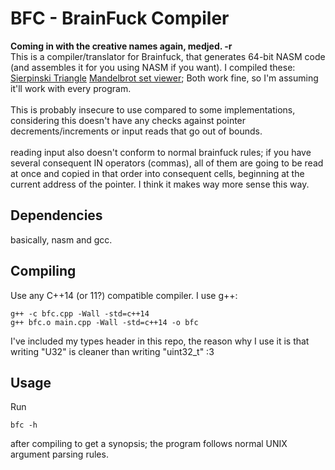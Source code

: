# BFC - BrainFuck Compiler

<strong>Coming in with the creative names again, medjed. -r</strong><br />
This is a compiler/translator for Brainfuck, that generates 64-bit NASM code
(and assembles it for you using NASM if you want). I compiled these:
[Sierpinski Triangle](http://www.hevanet.com/cristofd/brainfuck/sierpinski.b)
[Mandelbrot set viewer](https://github.com/ErikDubbelboer/brainfuck-jit/blob/master/mandelbrot.bf);
Both work fine, so I'm assuming it'll work with every program.<br /><br />
This is probably insecure to use compared to some implementations,
considering this doesn't have any checks against pointer
decrements/increments or input reads that go out of bounds.<br /><br />
reading input also doesn't conform to normal brainfuck rules; if you
have several consequent IN operators
(commas), all of them are going to be read at once and copied in that
order into consequent cells, beginning at the current address of the
pointer. I think it makes way more sense this way.<br />

## Dependencies
basically, nasm and gcc.<br />

## Compiling
Use any C++14 (or 11?) compatible compiler.
I use g++:
```
g++ -c bfc.cpp -Wall -std=c++14
g++ bfc.o main.cpp -Wall -std=c++14 -o bfc
```
I've included my types header in this repo, the reason why I use it is
that writing "U32" is cleaner than writing "uint32_t" :3<br />

## Usage
Run
```
bfc -h
```
after compiling to get a synopsis; the program follows normal UNIX
argument parsing rules.
